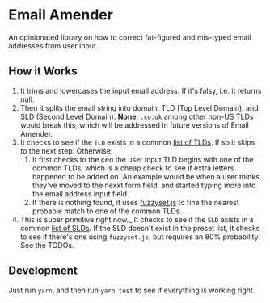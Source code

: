 # Email Amender

An opinionated library on how to correct fat-figured and mis-typed email addresses from user input.

## How it Works
1) It trims and lowercases the input email address. If it's falsy, i.e. it returns null.
2) Then it splits the email string into domain, TLD (Top Level Domain), and SLD (Second Level Domain). **None**: `.co.uk` among other non-US TLDs would break this, which will be addressed in future versions of Email Amender.
3) It checks to see if the `TLD` exists in a common [list of TLDs](/src/common-tlds.js). If so it skips to the next step. Otherwise:
    1) It first checks to the ceo the user input TLD begins with one of the common TLDs, which is a cheap check to see if extra letters happened to be added on. An example would be when a user thinks they've moved to the nexxt form field, and started typing more into the email address input field.
    2) If there is nothing found, it uses [fuzzyset.js](http://glench.github.io/fuzzyset.js/) to fine the nearest probable match to one of the common TLDs.
4) This is super primitive right now._ It checks to see if the `SLD` exists in a common [list of SLDs](/src/common-slds.js). If the SLD doesn't exist in the preset list, it checks to see if there's one using `fuzzyset.js`, but requires an 80% probability. See the TODOs.

## Development
Just run `yarn`, and then run `yarn test` to see if everything is working right.
